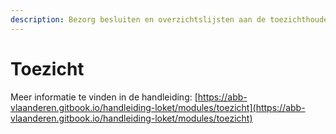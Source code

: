 ```yaml
---
description: Bezorg besluiten en overzichtslijsten aan de toezichthoudende overheid.
---
```


# Toezicht

Meer informatie te vinden in de handleiding: [https://abb-vlaanderen.gitbook.io/handleiding-loket/modules/toezicht](https://abb-vlaanderen.gitbook.io/handleiding-loket/modules/toezicht)

